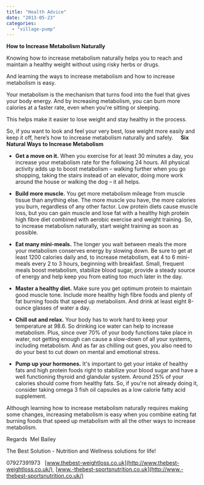 ```yaml
---
title: "Health Advice"
date: "2013-05-23"
categories: 
  - "village-pump"
---
```


**How to Increase Metabolism Naturally**

Knowing how to increase metabolism naturally helps you to reach and maintain a healthy weight without using risky herbs or drugs.

And learning the ways to increase metabolism and how to increase metabolism is easy.

Your metabolism is the mechanism that turns food into the fuel that gives your body energy. And by increasing metabolism, you can burn more calories at a faster rate, even when you're sitting or sleeping.

This helps make it easier to lose weight and stay healthy in the process.

So, if you want to look and feel your very best, lose weight more easily and keep it off, here’s how to increase metabolism naturally and safely.     **Six Natural Ways** **to Increase Metabolism**

- **Get a move on it.** When you exercise for at least 30 minutes a day, you increase your metabolism rate for the following 24 hours. All physical activity adds up to boost metabolism – walking further when you go shopping, taking the stairs instead of an elevator, doing more work around the house or walking the dog – it all helps.

- **Build more muscle.** You get more metabolism mileage from muscle tissue than anything else. The more muscle you have, the more calories you burn, regardless of any other factor. Low protein diets cause muscle loss, but you can gain muscle and lose fat with a healthy high protein high fibre diet combined with aerobic exercise and weight training. So, to increase metabolism naturally, start weight training as soon as possible.

- **Eat many mini-meals.** The longer you wait between meals the more your metabolism conserves energy by slowing down. Be sure to get at least 1200 calories daily and, to increase metabolism, eat 4 to 6 mini-meals every 2 to 3 hours, beginning with breakfast. Small, frequent meals boost metabolism, stabilize blood sugar, provide a steady source of energy and help keep you from eating too much later in the day.

- **Master a healthy diet.** Make sure you get optimum protein to maintain good muscle tone. Include more healthy high fibre foods and plenty of fat burning foods that speed up metabolism. And drink at least eight 8-ounce glasses of water a day.

- **Chill out and relax.** Your body has to work hard to keep your temperature at 98.6. So drinking ice water can help to increase metabolism. Plus, since over 70% of your body functions take place in water, not getting enough can cause a slow-down of all your systems, including metabolism. And as far as chilling out goes, you also need to do your best to cut down on mental and emotional stress.

- **Pump up your hormones.** It's important to get your intake of healthy fats and high protein foods right to stabilize your blood sugar and have a well functioning thyroid and glandular system. Around 25% of your calories should come from healthy fats. So, if you're not already doing it, consider taking omega 3 fish oil capsules as a low calorie fatty acid supplement.

Although learning how to increase metabolism naturally requires making some changes, increasing metabolism is easy when you combine eating fat burning foods that speed up metabolism with all the other ways to increase metabolism.

Regards  Mel Bailey

The Best Solution - Nutrition and Wellness solutions for life!

07927391973   [www.thebest-weightloss.co.uk](http://www.thebest-weightloss.co.uk/)  [www.-thebest-sportsnutrition.co.uk](http://www.-thebest-sportsnutrition.co.uk/)

